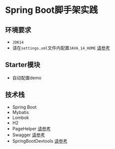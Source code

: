 # Spring Boot脚手架实践
## 环境要求
- `JDK14`
- 请在`settings.xml`文件内配置`JAVA_14_HOME` [请参考](https://maven.apache.org/plugins/maven-compiler-plugin/examples/compile-using-different-jdk.html)
## Starter模块
- 自动配置demo
## 技术栈
- Spring Boot
- Mybatis
- Lombok
- H2
- PageHelper [请参考](https://github.com/pagehelper/Mybatis-PageHelper)
- Swagger [请参考](https://doc.xiaominfo.com/knife4j/)
- SpringBootDevtools [请参考](https://juejin.im/post/6844904097808646151)

